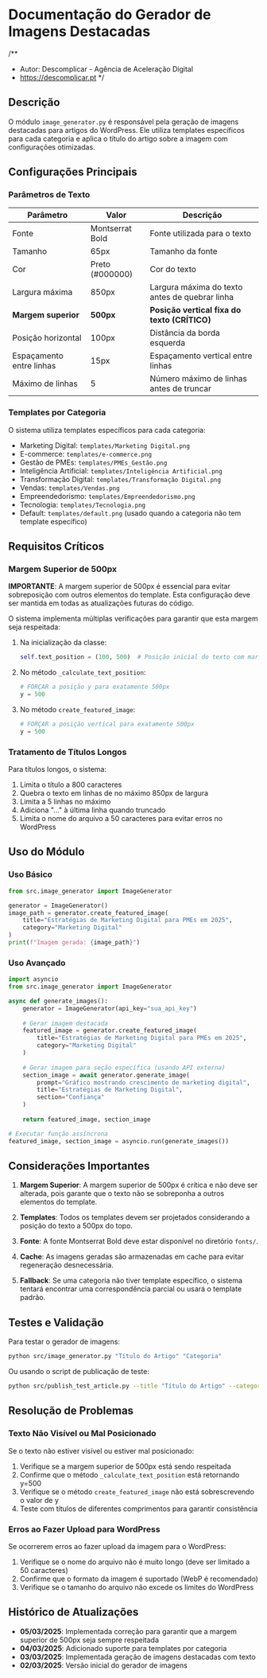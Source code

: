# Documentação do Gerador de Imagens Destacadas

/**
 * Autor: Descomplicar - Agência de Aceleração Digital
 * https://descomplicar.pt
 */

## Descrição

O módulo `image_generator.py` é responsável pela geração de imagens destacadas para artigos do WordPress. Ele utiliza templates específicos para cada categoria e aplica o título do artigo sobre a imagem com configurações otimizadas.

## Configurações Principais

### Parâmetros de Texto

| Parâmetro                | Valor           | Descrição                                      |
| ------------------------ | --------------- | ---------------------------------------------- |
| Fonte                    | Montserrat Bold | Fonte utilizada para o texto                   |
| Tamanho                  | 65px            | Tamanho da fonte                               |
| Cor                      | Preto (#000000) | Cor do texto                                   |
| Largura máxima           | 850px           | Largura máxima do texto antes de quebrar linha |
| **Margem superior**      | **500px**       | **Posição vertical fixa do texto (CRÍTICO)**   |
| Posição horizontal       | 100px           | Distância da borda esquerda                    |
| Espaçamento entre linhas | 15px            | Espaçamento vertical entre linhas              |
| Máximo de linhas         | 5               | Número máximo de linhas antes de truncar       |

### Templates por Categoria

O sistema utiliza templates específicos para cada categoria:

- Marketing Digital: `templates/Marketing Digital.png`
- E-commerce: `templates/e-commerce.png`
- Gestão de PMEs: `templates/PMEs_Gestão.png`
- Inteligência Artificial: `templates/Inteligência Artificial.png`
- Transformação Digital: `templates/Transformação Digital.png`
- Vendas: `templates/Vendas.png`
- Empreendedorismo: `templates/Empreendedorismo.png`
- Tecnologia: `templates/Tecnologia.png`
- Default: `templates/default.png` (usado quando a categoria não tem template específico)

## Requisitos Críticos

### Margem Superior de 500px

**IMPORTANTE**: A margem superior de 500px é essencial para evitar sobreposição com outros elementos do template. Esta configuração deve ser mantida em todas as atualizações futuras do código.

O sistema implementa múltiplas verificações para garantir que esta margem seja respeitada:

1. Na inicialização da classe:
   ```python
   self.text_position = (100, 500)  # Posição inicial do texto com margem superior FIXA de 500px
   ```

2. No método `_calculate_text_position`:
   ```python
   # FORÇAR a posição y para exatamente 500px
   y = 500
   ```

3. No método `create_featured_image`:
   ```python
   # FORÇAR a posição vertical para exatamente 500px
   y = 500
   ```

### Tratamento de Títulos Longos

Para títulos longos, o sistema:

1. Limita o título a 800 caracteres
2. Quebra o texto em linhas de no máximo 850px de largura
3. Limita a 5 linhas no máximo
4. Adiciona "..." à última linha quando truncado
5. Limita o nome do arquivo a 50 caracteres para evitar erros no WordPress

## Uso do Módulo

### Uso Básico

```python
from src.image_generator import ImageGenerator

generator = ImageGenerator()
image_path = generator.create_featured_image(
    title="Estratégias de Marketing Digital para PMEs em 2025",
    category="Marketing Digital"
)
print(f"Imagem gerada: {image_path}")
```

### Uso Avançado

```python
import asyncio
from src.image_generator import ImageGenerator

async def generate_images():
    generator = ImageGenerator(api_key="sua_api_key")
    
    # Gerar imagem destacada
    featured_image = generator.create_featured_image(
        title="Estratégias de Marketing Digital para PMEs em 2025",
        category="Marketing Digital"
    )
    
    # Gerar imagem para seção específica (usando API externa)
    section_image = await generator.generate_image(
        prompt="Gráfico mostrando crescimento de marketing digital",
        title="Estratégias de Marketing Digital",
        section="Confiança"
    )
    
    return featured_image, section_image

# Executar função assíncrona
featured_image, section_image = asyncio.run(generate_images())
```

## Considerações Importantes

1. **Margem Superior**: A margem superior de 500px é crítica e não deve ser alterada, pois garante que o texto não se sobreponha a outros elementos do template.

2. **Templates**: Todos os templates devem ser projetados considerando a posição do texto a 500px do topo.

3. **Fonte**: A fonte Montserrat Bold deve estar disponível no diretório `fonts/`.

4. **Cache**: As imagens geradas são armazenadas em cache para evitar regeneração desnecessária.

5. **Fallback**: Se uma categoria não tiver template específico, o sistema tentará encontrar uma correspondência parcial ou usará o template padrão.

## Testes e Validação

Para testar o gerador de imagens:

```bash
python src/image_generator.py "Título do Artigo" "Categoria"
```

Ou usando o script de publicação de teste:

```bash
python src/publish_test_article.py --title "Título do Artigo" --category "Categoria"
```

## Resolução de Problemas

### Texto Não Visível ou Mal Posicionado

Se o texto não estiver visível ou estiver mal posicionado:

1. Verifique se a margem superior de 500px está sendo respeitada
2. Confirme que o método `_calculate_text_position` está retornando y=500
3. Verifique se o método `create_featured_image` não está sobrescrevendo o valor de y
4. Teste com títulos de diferentes comprimentos para garantir consistência

### Erros ao Fazer Upload para WordPress

Se ocorrerem erros ao fazer upload da imagem para o WordPress:

1. Verifique se o nome do arquivo não é muito longo (deve ser limitado a 50 caracteres)
2. Confirme que o formato da imagem é suportado (WebP é recomendado)
3. Verifique se o tamanho do arquivo não excede os limites do WordPress

## Histórico de Atualizações

- **05/03/2025**: Implementada correção para garantir que a margem superior de 500px seja sempre respeitada
- **04/03/2025**: Adicionado suporte para templates por categoria
- **03/03/2025**: Implementada geração de imagens destacadas com texto
- **02/03/2025**: Versão inicial do gerador de imagens 